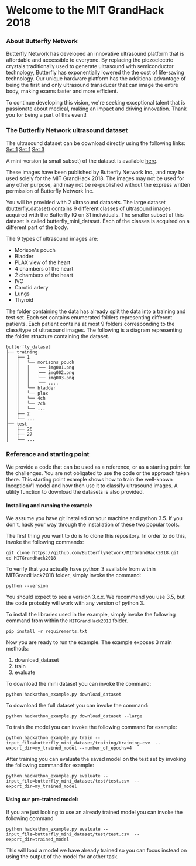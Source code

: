 # Welcome to the MIT GrandHack 2018

### About Butterfly Network

Butterfly Network has developed an innovative ultrasound platform that is affordable and accessible to everyone. By replacing the piezoelectric crystals traditionally used to generate ultrasound with semiconductor technology, Butterfly has exponentially lowered the the cost of life-saving technology. Our unique hardware platform has the additional advantage of being the first and only ultrasound transducer that can image the entire body, making exams faster and more efficient.

To continue developing this vision, we're seeking exceptional talent that is passionate about medical, making an impact and driving innovation. Thank you for being a part of this event!

### The Butterfly Network ultrasound dataset

The ultrasound dataset can be download directly using the following links:
[Set 1](https://github.com/ButterflyNetwork/MITGrandHack2018/releases/download/v.0.0.1/butterfly_dataset_test.tar.gz)
[Set 1](https://github.com/ButterflyNetwork/MITGrandHack2018/releases/download/v.0.0.1/butterfly_dataset_training1.tar.gz)
[Set 3](https://github.com/ButterflyNetwork/MITGrandHack2018/releases/download/v.0.0.1/butterfly_dataset_training2.tar.gz)

A mini-version (a small subset) of the dataset is available [here](https://github.com/ButterflyNetwork/MITGrandHack2018/releases/download/v.0.0.1/butterfly_mini_dataset.tar.gz).

These images have been published by Butterfly Network Inc., and may be used solely for the MIT GrandHack 2018. The images may not be used for any other purpose, and may not be re-published without the express written permission of Butterfly Network Inc.

You will be provided with 2 ultrasound datasets.
The large dataset (butterfly_dataset) contains 9 different classes of ultrasound images acquired with the Butterfly IQ on 31 individuals.
The smaller subset of this dataset is called butterfly_mini_dataset. Each of the classes is acquired on a different part of the body.

The 9 types of ultrasound images are:
- Morison's pouch
- Bladder
- PLAX view of the heart
- 4 chambers of the heart
- 2 chambers of the heart
- IVC
- Carotid artery
- Lungs
- Thyroid

The folder containing the data has already split the data into a training and test set.
Each set contains enumerated folders representing different patients. 
Each patient contains at most 9 folders corresponding to the class/type of ultrasound images.
The following is a diagram representing the folder structure containing the dataset.

```
butterfly_dataset
├── training
│   ├── 1
│	│   └── morisons_pouch
│	│	│   └── img001.png
│	│	│   └── img002.png
│	│	│   └── img003.png
│	│	│   └── ....
│	│   └── bladder
│	│   └── plax
│	│   └── 4ch
│	│   └── 2ch
│	│   └── ...
│   ├── 2
│   └── ...
├── test
│   ├── 26
│   ├── 27
│   └── ...
```

### Reference and starting point

We provide a code that can be used as a reference, or as a starting point for the challenges.
You are not obligated to use the code or the approach taken there.
This starting point example shows how to train the well-known InceptionV1 model and how then use it to classify ultrasound images.
A utility function to download the datasets is also provided.

#### Installing and running the example

We assume you have git installed on your machine and python 3.5. If you don't, hack your way through the installation of these two popular tools.

The first thing you want to do is to clone this repository. In order to do this, invoke the following commands:

```
git clone https://github.com/ButterflyNetwork/MITGrandHack2018.git
cd MITGrandHack2018
```

To verify that you actually have python 3 available from within MITGrandHack2018 folder, simply invoke the command:

```
python --version
``` 
You should expect to see a version 3.x.x. We recommend you use 3.5, but the code probably will work with any version of python 3.

To install the libraries used in the example, simply invoke the following command from within the `MITGrandHack2018` folder.

```
pip install -r requirements.txt
```

Now you are ready to run the example.
The example exposes 3 main methods:
1. download_dataset
2. train
3. evaluate

To download the mini dataset you can invoke the command:

```
python hackathon_example.py download_dataset
```

To download the full dataset you can invoke the command:

```
python hackathon_example.py download_dataset --large
```

To train the model you can invoke the following command for example:

```
python hackathon_example.py train --input_file=butterfly_mini_dataset/training/training.csv  --export_dir=my_trained_model --number_of_epochs=4
```

After training you can evaluate the saved model on the test set by invoking the following command for example:
```
python hackathon_example.py evaluate --input_file=butterfly_mini_dataset/test/test.csv  --export_dir=my_trained_model
```

#### Using our pre-trained model:

If you are just looking to use an already trained model you can invoke the following command 
```
python hackathon_example.py evaluate --input_file=butterfly_mini_dataset/test/test.csv  --export_dir=trained_model
```
This will load a model we have already trained so you can focus instead on using the output of the model for another task.
